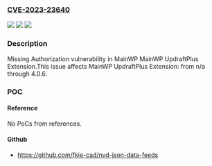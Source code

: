 ### [CVE-2023-23640](https://cve.mitre.org/cgi-bin/cvename.cgi?name=CVE-2023-23640)
![](https://img.shields.io/static/v1?label=Product&message=MainWP%20UpdraftPlus%20Extension&color=blue)
![](https://img.shields.io/static/v1?label=Version&message=n%2Fa&color=blue)
![](https://img.shields.io/static/v1?label=Vulnerability&message=CWE-862%20Missing%20Authorization&color=brighgreen)

### Description

Missing Authorization vulnerability in MainWP MainWP UpdraftPlus Extension.This issue affects MainWP UpdraftPlus Extension: from n/a through 4.0.6.

### POC

#### Reference
No PoCs from references.

#### Github
- https://github.com/fkie-cad/nvd-json-data-feeds


